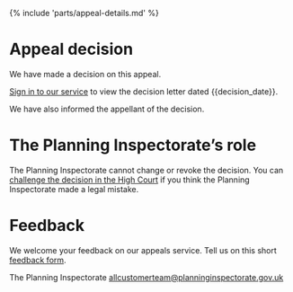 {% include 'parts/appeal-details.md' %}

# Appeal decision

We have made a decision on this appeal.

[Sign in to our service]({{front_office_url}}/manage-appeals/{{appeal_reference_number}}) to view the decision letter dated {{decision_date}}.

We have also informed the appellant of the decision.

# The Planning Inspectorate’s role

The Planning Inspectorate cannot change or revoke the decision. You can [challenge the decision in the High Court](https://www.gov.uk/appeal-planning-decision/if-you-think-the-appeal-decision-is-legally-incorrect) if you think the Planning Inspectorate made a legal mistake.

# Feedback

We welcome your feedback on our appeals service. Tell us on this short [feedback form](https://forms.office.com/pages/responsepage.aspx?id=mN94WIhvq0iTIpmM5VcIjfMZj__F6D9LmMUUyoUrZDZUOERYMEFBN0NCOFdNU1BGWEhHUFQxWVhUUy4u).

The Planning Inspectorate
allcustomerteam@planninginspectorate.gov.uk
